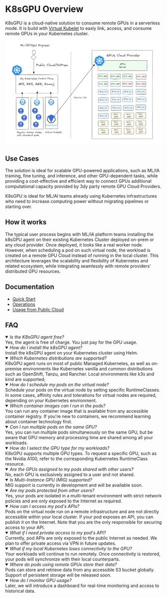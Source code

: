 # K8sGPU Overview
K8sGPU is a cloud-native solution to consume remote GPUs in a serverless mode. It is build with [Virtual Kubelet](https://virtual-kubelet.io/) to easly link, access, and consume remote GPUs in your Kubernetes cluster.

![Logo](assets/k8sgpu-architecture.png)

## Use Cases
The solution is ideal for scalable GPU-powered applications, such as ML/IA training, fine tuning, and inference, and other GPU-dependent tasks, while providing a cost-effective and efficient way to connect GPUs additional computational capacity provided by 3dy party remote GPU Cloud Providers.

K8sGPU is ideal for ML/AI teams already using Kubernetes infrastructures who need to increase computing power without migrating pipelines or starting over.  

## How it works

The typical user process begins with ML/IA platform teams installing the k8sGPU agent on their existing Kubernetes Cluster deployed on-prem or any cloud provider. Once deployed, it looks like a real worker node. However, when scheduling a pod on such virtual node, the workload is created on a remote GPU Cloud instead of running in the local cluster. This architecture leverages the scalability and flexibility of Kubernetes and related ecosystem, while integrating seamlessly with remote providers' distributed GPU resources.

## Documentation

* [Quick Start](guides/quickstart.md)
* [Operations](guides/operations.md)
* [Usage from Public Cloud](guides/public-cloud.md)

## FAQ

<details open>
<summary><i>Is the K8sGPU agent free?</i></summary>
Yes, the agent is free of charge. You just pay for the GPU usage.
</details>

<details open>
<summary><i>How do I install the k8sGPU agent?</i></summary>
Install the k8sGPU agent on your Kubernetes cluster using Helm.
</details>

<details open>
<summary><i>Which Kubernetes distributions are supported?</i></summary>
K8sGPU agent runs on most of public Managed Kubernetes, as well as on-premise environments like Kubernetes vanilla and common distributions such as OpenShift, Tanzu, and Rancher. Local environments like k3s and kind are supported;
</details>

<details open>
<summary><i>How do I schedule my pods on the virtual node?</i></summary>
Schedule your pods on the virtual node by setting specific RuntimeClasses. In some cases, affinity rules and tolerations for virtual nodes are required, depending on your Kubernetes environment.
</details>

<details open>
<summary><i>Which container images can I run in the pods?</i></summary>
You can run any container image that is available from any accessible container registry. If you're new to containers, we recommend learning about container technology first.
</details>

<details open>
<summary><i>Can I run multiple pods on the same GPU?</i></summary>
Yes, you can run multiple pods simultaneously on the same GPU, but be aware that GPU memory and processing time are shared among all your workloads.
</details>

<details open>
<summary><i>How do I select the GPU type for my workloads?</i></summary>
K8sGPU supports multiple GPU types. To request a specific GPU, such as the Nvidia A100, refer to the corresponding Kubernetes RuntimeClass resource.
</details>

<details open>
<summary><i>Are the GPUs assigned to my pods shared with other users?</i></summary>
No, each GPU is exclusively assigned to a user and not shared.
</details>

<details open>
<summary><i>Is Multi-Instance GPU (MIG) supported?</i></summary>
MIG support is currently in development and will be available soon.
</details>

<details open>
<summary><i>Are my pods protected from other users?</i></summary>
Yes, your pods are isolated in a multi-tenant environment with strict network policies and are only exposed to the Internet as required.
</details>

<details open>
<summary><i>How can I access my pod's APIs?</i></summary>
Pods on the virtual node run on a remote infrastructure and are not directly accessible within your local cluster. If your pod exposes an API, you can publish it on the Internet. Note that you are the only responsible for securing access to your API.
</details>

<details open>
<summary><i>What if I need private access to my pod's API?</i></summary>
Currently, pod APIs are only exposed to the public Internet as needed. We plan to offer private access via VPN in future updates.
</details>

<details open>
<summary><i>What if my local Kubernetes loses connectivity to the GPU?</i></summary>
Your workloads will continue to run remotely. Once connectivity is restored, your pods will synchronize with their local counterparts.
</details>

<details open>
<summary><i>Where do pods using remote GPUs store their data?</i></summary>
Pods can store and retrieve data from any accessible S3 bucket globally. Support of persistent storage will be released soon.
</details>

<details open>
<summary><i>How do I monitor GPU usage?</i></summary>
Later, we will introduce a dashboard for real-time monitoring and access to historical data.
</details>
